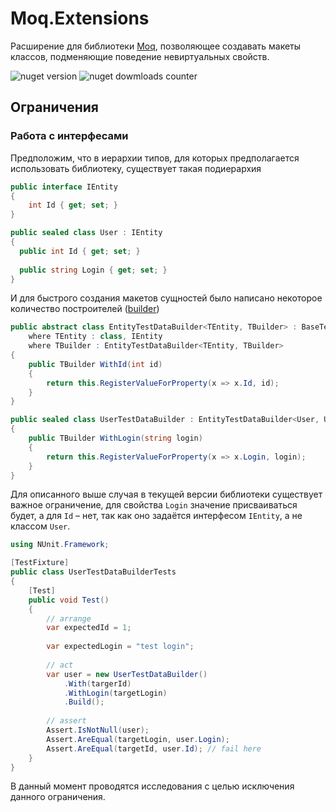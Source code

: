 # Moq.Extensions
Расширение для библиотеки [Moq](https://github.com/moq/moq4), позволяющее создавать макеты классов, подменяющие поведение невиртуальных свойств.


![nuget version](https://img.shields.io/nuget/v/Const-Phi.Moq.Extensions)
![nuget dowmloads counter](https://img.shields.io/nuget/dt/Const-Phi.Moq.Extensions)


## Ограничения
### Работа с интерфесами
Предположим, что в иерархии типов, для которых предполагается использовать библиотеку, существует такая подиерархия
```cs
public interface IEntity
{
    int Id { get; set; }
}

public sealed class User : IEntity
{
  public int Id { get; set; }
  
  public string Login { get; set; }
}
```

И для быстрого создания макетов сущностей было написано некоторое количество построителей ([builder](https://refactoring.guru/ru/design-patterns/builder))  
```cs
public abstract class EntityTestDataBuilder<TEntity, TBuilder> : BaseTestDataBuilder<TEntity, TBuilder>
    where TEntity : class, IEntity
    where TBuilder : EntityTestDataBuilder<TEntity, TBuilder>
{
    public TBuilder WithId(int id)
    {
        return this.RegisterValueForProperty(x => x.Id, id);
    }
}

public sealed class UserTestDataBuilder : EntityTestDataBuilder<User, UserTestDataBuilder>
{  
    public TBuilder WithLogin(string login)
    {
        return this.RegisterValueForProperty(x => x.Login, login);
    }
}
```

Для описанного выше случая в текущей версии библиотеки существует важное ограничение, для свойства `Login` значение присваиваться будет, а для `Id` &ndash; нет, так как оно задаётся интерфесом `IEntity`, а не классом `User`.

```cs
using NUnit.Framework;

[TestFixture]
public class UserTestDataBuilderTests
{
    [Test]
    public void Test()
    {
        // arrange
        var expectedId = 1;
        
        var expectedLogin = "test login";
        
        // act
        var user = new UserTestDataBuilder()
            .With(targerId)
            .WithLogin(targetLogin)
            .Build();
            
        // assert
        Assert.IsNotNull(user);
        Assert.AreEqual(targetLogin, user.Login);
        Assert.AreEqual(targetId, user.Id); // fail here
    }
}
```

В данный момент проводятся исследования с целью исключения данного ограничения.
